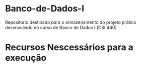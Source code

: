 # Banco-de-Dados-I
Repositorio destinado para o armazenamento do projeto prático desenvolvido no curso de Banco de Dados I (CSI 440)


# Recursos Nescessários para a execução
